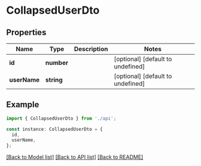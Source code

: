 # CollapsedUserDto

## Properties

| Name         | Type       | Description | Notes                             |
| ------------ | ---------- | ----------- | --------------------------------- |
| **id**       | **number** |             | [optional] [default to undefined] |
| **userName** | **string** |             | [optional] [default to undefined] |

## Example

```typescript
import { CollapsedUserDto } from './api';

const instance: CollapsedUserDto = {
  id,
  userName,
};
```

[[Back to Model list]](../README.md#documentation-for-models) [[Back to API list]](../README.md#documentation-for-api-endpoints) [[Back to README]](../README.md)
